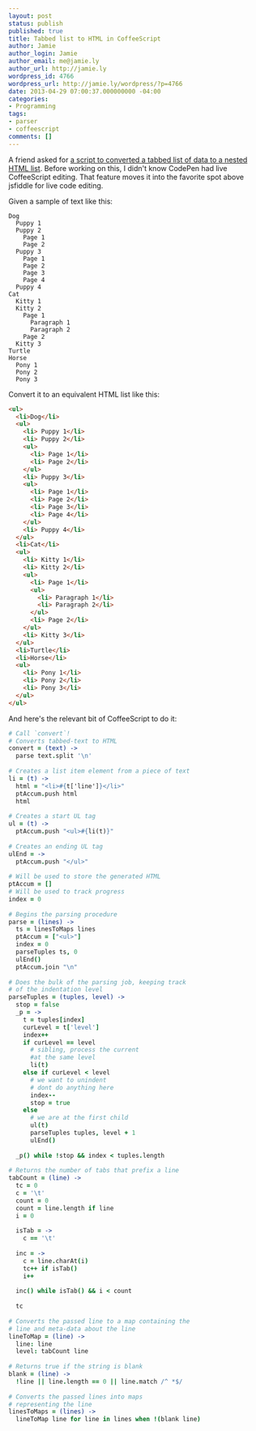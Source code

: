 ```yaml
---
layout: post
status: publish
published: true
title: Tabbed list to HTML in CoffeeScript
author: Jamie
author_login: Jamie
author_email: me@jamie.ly
author_url: http://jamie.ly
wordpress_id: 4766
wordpress_url: http://jamie.ly/wordpress/?p=4766
date: 2013-04-29 07:00:37.000000000 -04:00
categories:
- Programming
tags:
- parser
- coffeescript
comments: []
---
```

A friend asked for 
[a script to converted a tabbed list of data to a nested HTML list](http://blog.jamie.ly/programming/2013/04/29/tabbed-list-to-html-in-coffeescript.html). 
 Before working on this, I didn't know CodePen had live CoffeeScript editing. That feature moves it into the favorite spot above jsfiddle for live code editing.

Given a sample of text like this:

```
Dog
  Puppy 1
  Puppy 2
    Page 1
    Page 2
  Puppy 3
    Page 1
    Page 2
    Page 3
    Page 4
  Puppy 4
Cat
  Kitty 1
  Kitty 2
    Page 1
      Paragraph 1
      Paragraph 2
    Page 2
  Kitty 3
Turtle
Horse
  Pony 1
  Pony 2
  Pony 3
```

Convert it to an equivalent HTML list like this:

```html
<ul>
  <li>Dog</li>
  <ul>
    <li> Puppy 1</li>
    <li> Puppy 2</li>
    <ul>
      <li> Page 1</li>
      <li> Page 2</li>
    </ul>
    <li> Puppy 3</li>
    <ul>
      <li> Page 1</li>
      <li> Page 2</li>
      <li> Page 3</li>
      <li> Page 4</li>
    </ul>
    <li> Puppy 4</li>
  </ul>
  <li>Cat</li>
  <ul>
    <li> Kitty 1</li>
    <li> Kitty 2</li>
    <ul>
      <li> Page 1</li>
      <ul>
        <li> Paragraph 1</li>
        <li> Paragraph 2</li>
      </ul>
      <li> Page 2</li>
    </ul>
    <li> Kitty 3</li>
  </ul>
  <li>Turtle</li>
  <li>Horse</li>
  <ul>
    <li> Pony 1</li>
    <li> Pony 2</li>
    <li> Pony 3</li>
  </ul>
</ul>
```

And here's the relevant bit of CoffeeScript to do it:

```coffeescript
# Call `convert`!
# Converts tabbed-text to HTML
convert = (text) ->
  parse text.split '\n'
 
# Creates a list item element from a piece of text
li = (t) ->
  html = "<li>#{t['line']}</li>"
  ptAccum.push html
  html
 
# Creates a start UL tag
ul = (t) ->
  ptAccum.push "<ul>#{li(t)}"
 
# Creates an ending UL tag
ulEnd = ->
  ptAccum.push "</ul>"
 
# Will be used to store the generated HTML
ptAccum = []
# Will be used to track progress
index = 0
 
# Begins the parsing procedure
parse = (lines) ->
  ts = linesToMaps lines
  ptAccum = ["<ul>"]
  index = 0
  parseTuples ts, 0
  ulEnd()
  ptAccum.join "\n"
 
# Does the bulk of the parsing job, keeping track 
# of the indentation level
parseTuples = (tuples, level) ->
  stop = false
  _p = ->
    t = tuples[index]
    curLevel = t['level']
    index++
    if curLevel == level
      # sibling, process the current 
      #at the same level
      li(t)
    else if curLevel < level
      # we want to unindent
      # dont do anything here
      index--
      stop = true
    else
      # we are at the first child
      ul(t)
      parseTuples tuples, level + 1
      ulEnd()
 
  _p() while !stop && index < tuples.length
 
# Returns the number of tabs that prefix a line
tabCount = (line) ->
  tc = 0
  c = '\t'
  count = 0
  count = line.length if line
  i = 0
 
  isTab = ->
    c == '\t'
 
  inc = ->
    c = line.charAt(i)
    tc++ if isTab()
    i++
 
  inc() while isTab() && i < count
 
  tc
 
# Converts the passed line to a map containing the 
# line and meta-data about the line
lineToMap = (line) ->
  line: line
  level: tabCount line
 
# Returns true if the string is blank
blank = (line) ->
  !line || line.length == 0 || line.match /^ *$/
 
# Converts the passed lines into maps 
# representing the line
linesToMaps = (lines) ->
  lineToMap line for line in lines when !(blank line)
```

